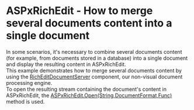 # ASPxRichEdit - How to merge several documents content into a single document


<p>In some scenarios, it's necessary to combine several documents content (for example, from documents stored in a database) into a single document and display the resulting content in ASPxRichEdit. <br>This example demonstrates how to merge several documents content by using the <a href="https://documentation.devexpress.com/#CoreLibraries/clsDevExpressXtraRichEditRichEditDocumentServertopic">RichEditDocumentServer</a> component, our non-visual document processing engine. <br>To open the resulting stream containing the document's content in ASPxRichEdit, the <a href="https://documentation.devexpress.com/#AspNet/DevExpressWebASPxRichEditASPxRichEdit_Opentopic%28_7re7g%29">ASPxRichEdit.Open(String,DocumentFormat,Func<Stream>)</a> method is used.</p>

<br/>


